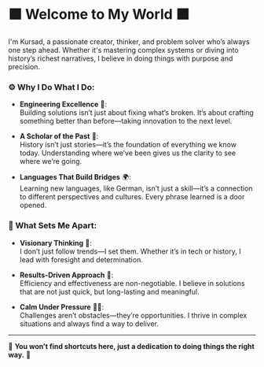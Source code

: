 # ⬛️ Welcome to My World ⬛️

I'm Kursad, a passionate creator, thinker, and problem solver who’s always one step ahead. Whether it's mastering complex systems or diving into history’s richest narratives, I believe in doing things with purpose and precision.

### ⚙️ Why I Do What I Do:

- **Engineering Excellence** 🔩:  
  Building solutions isn’t just about fixing what’s broken. It’s about crafting something better than before—taking innovation to the next level.

- **A Scholar of the Past** 📜:  
  History isn’t just stories—it’s the foundation of everything we know today. Understanding where we’ve been gives us the clarity to see where we’re going.

- **Languages That Build Bridges** 🌍:  
  Learning new languages, like German, isn’t just a skill—it’s a connection to different perspectives and cultures. Every phrase learned is a door opened.

### 🔶 What Sets Me Apart:

- **Visionary Thinking** 🚀:  
  I don’t just follow trends—I set them. Whether it’s in tech or history, I lead with foresight and determination.

- **Results-Driven Approach** 🎯:  
  Efficiency and effectiveness are non-negotiable. I believe in solutions that are not just quick, but long-lasting and meaningful.

- **Calm Under Pressure** 🧘‍♂️:  
  Challenges aren’t obstacles—they’re opportunities. I thrive in complex situations and always find a way to deliver.

---

🔷 **You won’t find shortcuts here, just a dedication to doing things the right way.** 🔷
